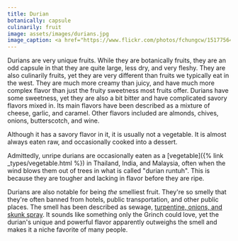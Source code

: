 ```yaml
---
title: Durian
botanically: capsule
culinarily: fruit
image: assets/images/durians.jpg
image_caption: <a href="https://www.flickr.com/photos/fchungcw/15177564022">Photo by Francis Chung</a>
---
```

Durians are very unique fruits. While they are botanically fruits, they are an odd capsule in that they are quite large, less dry, and very fleshy. They are also culinarily fruits, yet they are very different than fruits we typically eat in the west. They are much more creamy than juicy, and have much more complex flavor than just the fruity sweetness most fruits offer. Durians have some sweetness, yet they are also a bit bitter and have complicated savory flavors mixed in. Its main flavors have been described as a mixture of cheese, garlic, and caramel. Other flavors included are almonds, chives, onions, butterscotch, and wine.

Although it has a savory flavor in it, it is usually not a vegetable. It is almost always eaten raw, and occasionally cooked into a dessert.

Admittedly, unripe durians are occasionally eaten as a [vegetable]({% link _types/vegetable.html %}) in Thailand, India, and Malaysia, often when the wind blows them out of trees in what is called "<span lang="ms">durian runtuh</span>". This is because they are tougher and lacking in flavor before they are ripe.

Durians are also notable for being *the* smelliest fruit. They're so smelly that they're often banned from hotels, public transportation, and other public places. The smell has been described as sewage, [turpentine, onions, and skunk spray](https://www.smithsonianmag.com/science-nature/why-does-the-durian-fruit-smell-so-terrible-149205532/). It sounds like something only the Grinch could love, yet the durian's unique and powerful flavor apparently outweighs the smell and makes it a niche favorite of many people.